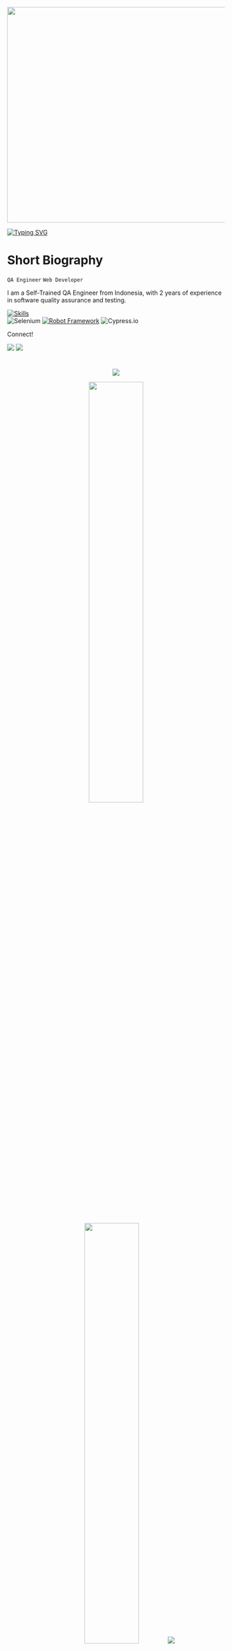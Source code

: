 <p align="center"><img src="https://user-images.githubusercontent.com/74038190/225813708-98b745f2-7d22-48cf-9150-083f1b00d6c9.gif" width="1400" height="500"></p>

<a href="https://git.io/typing-svg"><img src="https://readme-typing-svg.demolab.com?font=Fira+Code&size=50&pause=500&color=F78A13&center=true&random=false&width=1000&height=100&lines=Syarif RH" alt="Typing SVG" /></a>

# Short Biography

`QA Engineer` `Web Developer`    

I am a Self-Trained QA Engineer from Indonesia, with 2 years of experience in software quality assurance and testing.

[![Skills](https://skillicons.dev/icons?i=python,js,vscode,windows,git)](https://skillicons.dev)
<br>
![Selenium](https://img.shields.io/badge/-selenium-181717?style=for-the-badge&logo=selenium)
[![Robot Framework](https://img.shields.io/badge/-Robot_Framework-181717?style=for-the-badge&logo=robot-framework)](https://robotframework.org/)
![Cypress.io](https://img.shields.io/badge/-cypress-181717?style=for-the-badge&logo=cypress)

Connect!
<br>

<p>
    <a href="https://www.linkedin.com/in/syarif-ridhohidayatulloh/" target="blank"><img src="https://img.shields.io/badge/-linkedin-181717?style=for-the-badge&logo=linkedin" /></a>
    <a href="mailto: sharif.ridho@gmail.com" target="blank"><img src="https://img.shields.io/badge/-gmail-181717?style=for-the-badge&logo=gmail" /></a>
      
 <p> 

#

<p align="center">
   <img src="http://github-profile-summary-cards.vercel.app/api/cards/profile-details?username=SyarifRH&theme=tokyonight">
</p>

<div align="center">

  <img height="50%" width="auto" src ="https://github-readme-stats.vercel.app/api?username=SyarifRH&show_icons=true&count_private=true&theme=darcula&hide_border=true&hide=issues,contribs&bg_color=00000000">
  <img height="50%" width="auto" src ="https://github-readme-stats.vercel.app/api/top-langs/?username=SyarifRH&layout=compact&hide_border=true&theme=darcula&bg_color=00000000&langs_count=6&hide=jupyter%20notebook,tex,css,php">
  <img src ="https://github-readme-streak-stats.herokuapp.com?user=SyarifRH&theme=darcula&hide_border=true&background=FFFFFF00">
  <br>
  <br>
  <img src="https://komarev.com/ghpvc/?username=SyarifRH&style=for-the-badge&color=orange">
</div>

<!-- <p align="center">
   <img height="150em" src="https://github-readme-stats-eight-theta.vercel.app/api/top-langs/?username=syarifRH&layout=compact&langs_count=8&theme=tokyonight" style="border: none;">
</p>

<!-- ![GitHub Streak](https://streak-stats.demolab.com?user=ForrestKnight&theme=dracula&border_radius=4.5) -->
<!-- # Hi there 👋 , I'm Syarif Ridhohidayatulloh
Graduated in Informatics, turning into software quality engineer. Having knowledge to create manual testing, automation testing with Python, Front End Automation Testing using Selenium. -->

<!-- ### Stats:
<p align="left">
<a href="https://github.com/SyarifRH">
  <img height="180em" src="https://github-readme-stats-eight-theta.vercel.app/api?username=syarifRH&show_icons=true&theme=algolia&include_all_commits=true&count_private=true"/>
  <img height="180em" src="https://github-readme-stats-eight-theta.vercel.app/api/top-langs/?username=syarifRH&layout=compact&langs_count=8&theme=algolia"/>
</a>
</p>

### 🔨 Tech
![Python](https://img.shields.io/badge/-python-181717?style=for-the-badge&logo=python)
![Selenium](https://img.shields.io/badge/-selenium-181717?style=for-the-badge&logo=selenium)
[![Robot Framework](https://img.shields.io/badge/-Robot_Framework-181717?style=for-the-badge&logo=robot-framework)](https://robotframework.org/)
![Cypress.io](https://img.shields.io/badge/-cypress-181717?style=for-the-badge&logo=cypress)
![Github](https://img.shields.io/badge/GitHub-100000?style=for-the-badge&logo=github&logoColor=white)
![Gitlab](https://img.shields.io/badge/GitLab-100000?style=for-the-badge&logo=gitlab&logoColor=white)  -->

 <!-- 🤙 Contact Me 
    <p> 
    <a href="mailto: sharif.ridho@gmail.com" target="blank"><img src="https://img.shields.io/badge/-gmail-181717?style=for-the-badge&logo=gmail" /></a>
   <p> 
<img src="https://capsule-render.vercel.app/api?type=waving&color=timeGradient&height=150&section=footer&text=Done?&fontSize=50&fontAlignY=65&desc=Checkout%20some%20of%20my%20projects.%20Get%20in%20touch&descSize=20&descAlignY=88&animation=twinkling"/>
<!---
syarifRH/syarifRH is a ✨ special ✨ repository because its `README.md` (this file) appears on your GitHub profile.
You can click the Preview link to take a look at your changes.
--->
